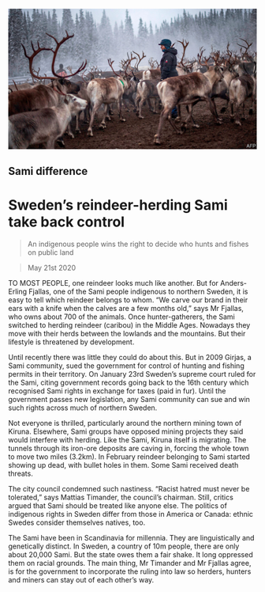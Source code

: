 ![](./images/20200523_EUP003_0.jpg)

## Sami difference

# Sweden’s reindeer-herding Sami take back control

> An indigenous people wins the right to decide who hunts and fishes on public land

> May 21st 2020

TO MOST PEOPLE, one reindeer looks much like another. But for Anders-Erling Fjallas, one of the Sami people indigenous to northern Sweden, it is easy to tell which reindeer belongs to whom. “We carve our brand in their ears with a knife when the calves are a few months old,” says Mr Fjallas, who owns about 700 of the animals. Once hunter-gatherers, the Sami switched to herding reindeer (caribou) in the Middle Ages. Nowadays they move with their herds between the lowlands and the mountains. But their lifestyle is threatened by development.

Until recently there was little they could do about this. But in 2009 Girjas, a Sami community, sued the government for control of hunting and fishing permits in their territory. On January 23rd Sweden’s supreme court ruled for the Sami, citing government records going back to the 16th century which recognised Sami rights in exchange for taxes (paid in fur). Until the government passes new legislation, any Sami community can sue and win such rights across much of northern Sweden.

Not everyone is thrilled, particularly around the northern mining town of Kiruna. Elsewhere, Sami groups have opposed mining projects they said would interfere with herding. Like the Sami, Kiruna itself is migrating. The tunnels through its iron-ore deposits are caving in, forcing the whole town to move two miles (3.2km). In February reindeer belonging to Sami started showing up dead, with bullet holes in them. Some Sami received death threats.

The city council condemned such nastiness. “Racist hatred must never be tolerated,” says Mattias Timander, the council’s chairman. Still, critics argued that Sami should be treated like anyone else. The politics of indigenous rights in Sweden differ from those in America or Canada: ethnic Swedes consider themselves natives, too.

The Sami have been in Scandinavia for millennia. They are linguistically and genetically distinct. In Sweden, a country of 10m people, there are only about 20,000 Sami. But the state owes them a fair shake. It long oppressed them on racial grounds. The main thing, Mr Timander and Mr Fjallas agree, is for the government to incorporate the ruling into law so herders, hunters and miners can stay out of each other’s way.